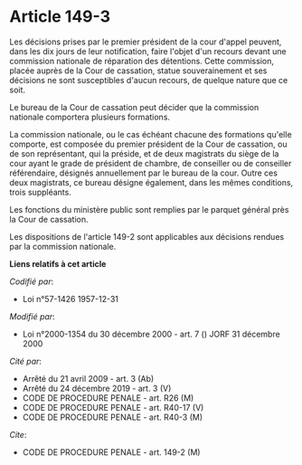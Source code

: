 # Article 149-3

Les décisions prises par le premier président de la cour d'appel peuvent, dans les dix jours de leur notification, faire
l'objet d'un recours devant une commission nationale de réparation des détentions. Cette commission, placée auprès de la Cour
de cassation, statue souverainement et ses décisions ne sont susceptibles d'aucun recours, de quelque nature que ce soit.

Le bureau de la Cour de cassation peut décider que la commission nationale comportera plusieurs formations.

La commission nationale, ou le cas échéant chacune des formations qu'elle comporte, est composée du premier président de la
Cour de cassation, ou de son représentant, qui la préside, et de deux magistrats du siège de la cour ayant le grade de
président de chambre, de conseiller ou de conseiller référendaire, désignés annuellement par le bureau de la cour. Outre ces
deux magistrats, ce bureau désigne également, dans les mêmes conditions, trois suppléants.

Les fonctions du ministère public sont remplies par le parquet général près la Cour de cassation.

Les dispositions de l'article 149-2 sont applicables aux décisions rendues par la commission nationale.

**Liens relatifs à cet article**

_Codifié par_:

  - Loi n°57-1426 1957-12-31

_Modifié par_:

  - Loi n°2000-1354 du 30 décembre 2000 - art. 7 () JORF 31 décembre 2000

_Cité par_:

  - Arrêté du 21 avril 2009 - art. 3 (Ab)
  - Arrêté du 24 décembre 2019 - art. 3 (V)
  - CODE DE PROCEDURE PENALE - art. R26 (M)
  - CODE DE PROCEDURE PENALE - art. R40-17 (V)
  - CODE DE PROCEDURE PENALE - art. R40-3 (M)

_Cite_:

  - CODE DE PROCEDURE PENALE - art. 149-2 (M)
